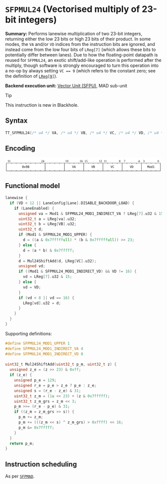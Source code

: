 # `SFPMUL24` (Vectorised multiply of 23-bit integers)

**Summary:** Performs lanewise multiplication of two 23-bit integers, returning either the low 23 bits or high 23 bits of their product. In some modes, the `VA` and/or `VD` indices from the instruction bits are ignored, and instead come from the low four bits of `LReg[7]` (which allows these bits to potentially differ between lanes). Due to how the floating-point datapath is reused for `SFPMUL24`, an exotic shift/add-like operation is performed after the multiply, though software is strongly encouraged to turn this operation into a no-op by always setting `VC == 9` (which refers to the constant zero; see the definition of [`LReg[9]`](LReg.md)).

**Backend execution unit:** [Vector Unit (SFPU)](VectorUnit.md), MAD sub-unit

> [!TIP]
> This instruction is new in Blackhole.

## Syntax

```c
TT_SFPMUL24(/* u4 */ VA, /* u4 */ VB, /* u4 */ VC, /* u4 */ VD, /* u4 */ Mod1)
```

## Encoding

![](../../../Diagrams/Out/Bits32_SFPMUL24.svg)

## Functional model

```c
lanewise {
  if (VD < 12 || LaneConfig[Lane].DISABLE_BACKDOOR_LOAD) {
    if (LaneEnabled) {
      unsigned va = Mod1 & SFPMUL24_MOD1_INDIRECT_VA ? LReg[7].u32 & 15 : VA;
      uint32_t a = LReg[va].u32;
      uint32_t b = LReg[VB].u32;
      uint32_t d;
      if (Mod1 & SFPMUL24_MOD1_UPPER) {
        d = ((a & 0x7fffffull) * (b & 0x7fffffull)) >> 23;
      } else {
        d = (a * b) & 0x7fffff;
      }
      d = Mul24ShiftAdd(d, LReg[VC].u32);
      unsigned vd;
      if ((Mod1 & SFPMUL24_MOD1_INDIRECT_VD) && VD != 16) {
        vd = LReg[7].u32 & 15;
      } else {
        vd = VD;
      }
      if (vd < 8 || vd == 16) {
        LReg[vd].u32 = d;
      }
    }
  }
}
```

Supporting definitions:

```c
#define SFPMUL24_MOD1_UPPER 1
#define SFPMUL24_MOD1_INDIRECT_VA 4
#define SFPMUL24_MOD1_INDIRECT_VD 8

uint32_t Mul24ShiftAdd(uint32_t p_m, uint32_t z) {
  unsigned z_e = (z >> 23) & 0xff;
  if (z_e) {
    unsigned p_e = 129;
    unsigned r_e = p_e > z_e ? p_e : z_e;
    unsigned s = (r_e - z_e) & 31;
    uint32_t z_m = (1u << 23) + (z & 0x7fffff);
    uint32_t z_m_grs = z_m << 3;
    p_m >>= (r_e - p_e) & 31;
    if ((z_m = z_m_grs >> s)) {
      p_m += z_m;
      p_m += (((z_m << s) ^ z_m_grs) > 0xffff) << 16;
      p_m &= 0x7fffff;
    }
  }
  return p_m;
}
```

## Instruction scheduling

As per [`SFPMAD`](SFPMAD.md#instruction-scheduling).
